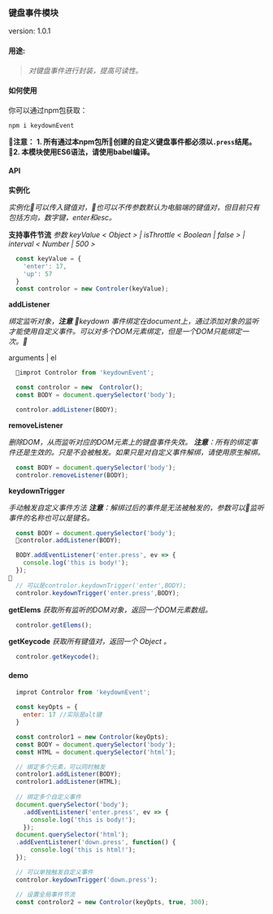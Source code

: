 ### 键盘事件模块

version: 1.0.1

#### 用途:
> *对键盘事件进行封装，提高可读性。*

#### 如何使用

你可以通过npm包获取：
```shell
npm i keydownEvent
```
**注意：**
**1. 所有通过本npm包所创建的自定义键盘事件都必须以`.press`结尾。**
**2. 本模块使用ES6语法，请使用babel编译。**
#### API

**实例化**

*实例化可以传入键值对，也可以不传参数默认为电脑端的键值对，但目前只有包括方向，数字键，enter和esc。*

**支持事件节流**
*参数 keyValue < Object > | isThrottle < Boolean | false > | interval < Number | 500 >*
```javascript
  const keyValue = {
    'enter': 17, 
    'up': 57
  }
  const controlor = new Controler(keyValue);
```

**addListener**

*绑定监听对象，**注意** keydown 事件绑定在document上，通过添加对象的监听才能使用自定义事件。可以对多个DOM元素绑定，但是一个DOM只能绑定一次。*

arguments | el
```javascript
  improt Controlor from 'keydownEvent';

  const controlor = new  Controlor();
  const BODY = document.querySelector('body');

  controlor.addListener(BODY);
```
**removeListener**

*删除DOM，从而监听对应的DOM元素上的键盘事件失效。*
***注意**：所有的绑定事件还是生效的。只是不会被触发。如果只是对自定义事件解绑，请使用原生解绑。*
```javascript
  const BODY = document.querySelector('body');
  controlor.removeListener(BODY);
```

**keydownTrigger**

*手动触发自定义事件方法*
***注意**：解绑过后的事件是无法被触发的，参数可以监听事件的名称也可以是键名。*
```javascript
  const BODY = document.querySelector('body');
  controlor.addListener(BODY);

  BODY.addEventListener('enter.press', ev => {
    console.log('this is body!');
  });
  
  // 可以是controlor.keydownTrigger('enter',BODY);
  controlor.keydownTrigger('enter.press',BODY);


```

**getElems**
*获取所有监听的DOM对象，返回一个DOM元素数组。*
```javascript
  controlor.getElems();
```
**getKeycode**
*获取所有键值对，返回一个 Object 。*
```javascript
  controlor.getKeycode();
```

#### demo

```javascript
  improt Controlor from 'keydownEvent';

  const keyOpts = {
    enter: 17 //实际是alt键
  } 

  const controlor1 = new Controlor(keyOpts);
  const BODY = document.querySelector('body');
  const HTML = document.querySelector('html');

  // 绑定多个元素，可以同时触发
  controlor1.addListener(BODY);
  controlor1.addListener(HTML);
  
  // 绑定多个自定义事件
  document.querySelector('body');
    .addEventListener('enter.press', ev => {
      console.log('this is body!');
    });
  document.querySelector('html');
  .addEventListener('down.press', function() {
      console.log('this is html!');
  });

  // 可以单独触发自定义事件
  controlor.keydownTrigger('down.press');

  // 设置全局事件节流
  const controlor2 = new Controlor(keyOpts, true, 300);
```



